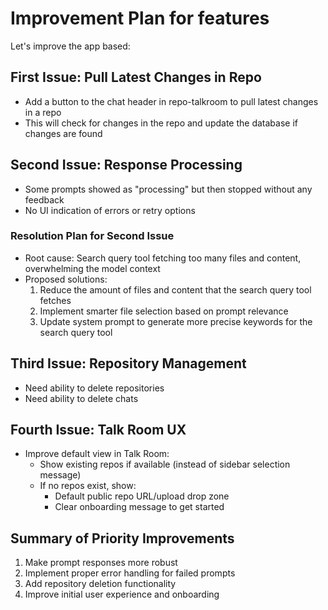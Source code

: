 # Improvement Plan for features

Let's improve the app based:

## First Issue: Pull Latest Changes in Repo
- Add a button to the chat header in repo-talkroom to pull latest changes in a repo
- This will check for changes in the repo and update the database if changes are found
## Second Issue: Response Processing

- Some prompts showed as "processing" but then stopped without any feedback
- No UI indication of errors or retry options

### Resolution Plan for Second Issue
- Root cause: Search query tool fetching too many files and content, overwhelming the model context
- Proposed solutions:
  1. Reduce the amount of files and content that the search query tool fetches
  2. Implement smarter file selection based on prompt relevance
  3. Update system prompt to generate more precise keywords for the search query tool

## Third Issue: Repository Management
- Need ability to delete repositories
- Need ability to delete chats

## Fourth Issue: Talk Room UX
- Improve default view in Talk Room:
  - Show existing repos if available (instead of sidebar selection message)
  - If no repos exist, show:
    - Default public repo URL/upload drop zone
    - Clear onboarding message to get started

## Summary of Priority Improvements
1. Make prompt responses more robust
2. Implement proper error handling for failed prompts
3. Add repository deletion functionality
4. Improve initial user experience and onboarding

